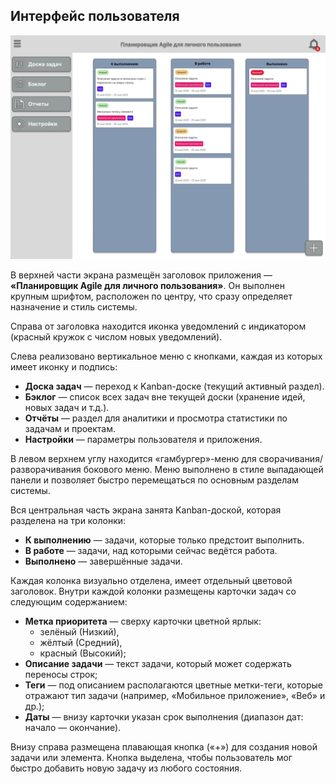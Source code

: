 ## Интерфейс пользователя

![Прототип интерфейса](UI_Image.jpg)

В верхней части экрана размещён заголовок приложения — **«Планировщик Agile для личного пользования»**. Он выполнен крупным шрифтом, расположен по центру, что сразу определяет назначение и стиль системы.

Справа от заголовка находится иконка уведомлений с индикатором (красный кружок с числом новых уведомлений).

Слева реализовано вертикальное меню с кнопками, каждая из которых имеет иконку и подпись:
- **Доска задач** — переход к Kanban-доске (текущий активный раздел).
- **Бэклог** — список всех задач вне текущей доски (хранение идей, новых задач и т.д.).
- **Отчёты** — раздел для аналитики и просмотра статистики по задачам и проектам.
- **Настройки** — параметры пользователя и приложения.

В левом верхнем углу находится «гамбургер»-меню для сворачивания/разворачивания бокового меню. Меню выполнено в стиле выпадающей панели и позволяет быстро перемещаться по основным разделам системы.

Вся центральная часть экрана занята Kanban-доской, которая разделена на три колонки:
- **К выполнению** — задачи, которые только предстоит выполнить.
- **В работе** — задачи, над которыми сейчас ведётся работа.
- **Выполнено** — завершённые задачи.

Каждая колонка визуально отделена, имеет отдельный цветовой заголовок. Внутри каждой колонки размещены карточки задач со следующим содержанием:
- **Метка приоритета** — сверху карточки цветной ярлык:
    - зелёный (Низкий),
    - жёлтый (Средний),
    - красный (Высокий);
- **Описание задачи** — текст задачи, который может содержать переносы строк;
- **Теги** — под описанием располагаются цветные метки-теги, которые отражают тип задачи (например, «Мобильное приложение», «Веб» и др.);
- **Даты** — внизу карточки указан срок выполнения (диапазон дат: начало — окончание).

Внизу справа размещена плавающая кнопка («+») для создания новой задачи или элемента. Кнопка выделена, чтобы пользователь мог быстро добавить новую задачу из любого состояния.
